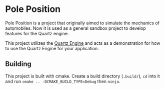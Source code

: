 # Pole Position
Pole Position is a project that originally aimed to simulate the mechanics of automobiles.
Now it is used as a general sandbox project to develop features for the Quartz engine.

This project utilizes the [Quartz Engine](https://github.com/KingLineSoftworks/Quartz.git) and acts as a demonstration for how to use the Quartz Engine for your application.

## Building
This project is built with cmake. Create a build directory (`.build/`), `cd` into it and run `cmake .. -DCMAKE_BUILD_TYPE=Debug` then `ninja`.

